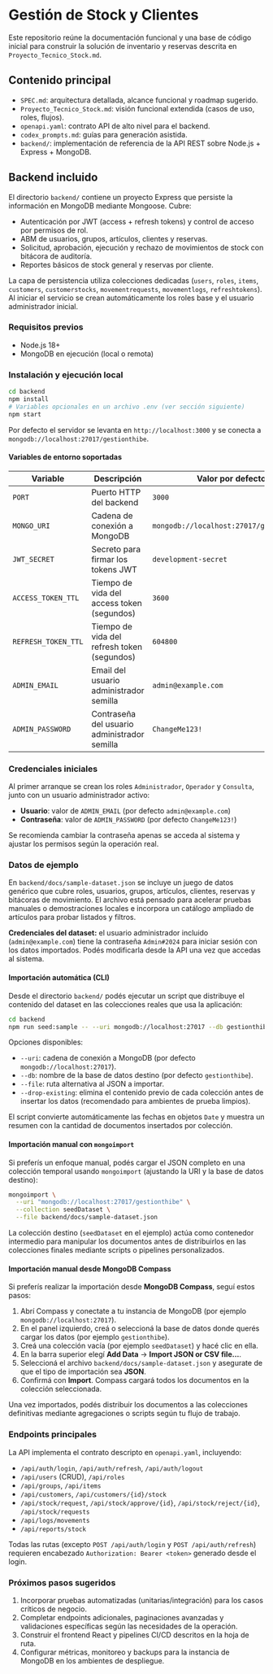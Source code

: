 # Gestión de Stock y Clientes

Este repositorio reúne la documentación funcional y una base de código inicial para construir la solución de inventario y reservas descrita en `Proyecto_Tecnico_Stock.md`.

## Contenido principal

- `SPEC.md`: arquitectura detallada, alcance funcional y roadmap sugerido.
- `Proyecto_Tecnico_Stock.md`: visión funcional extendida (casos de uso, roles, flujos).
- `openapi.yaml`: contrato API de alto nivel para el backend.
- `codex_prompts.md`: guías para generación asistida.
- `backend/`: implementación de referencia de la API REST sobre Node.js + Express + MongoDB.

## Backend incluido

El directorio `backend/` contiene un proyecto Express que persiste la información en MongoDB mediante Mongoose. Cubre:

- Autenticación por JWT (access + refresh tokens) y control de acceso por permisos de rol.
- ABM de usuarios, grupos, artículos, clientes y reservas.
- Solicitud, aprobación, ejecución y rechazo de movimientos de stock con bitácora de auditoría.
- Reportes básicos de stock general y reservas por cliente.

La capa de persistencia utiliza colecciones dedicadas (`users`, `roles`, `items`, `customers`, `customerstocks`, `movementrequests`, `movementlogs`, `refreshtokens`). Al iniciar el servicio se crean automáticamente los roles base y el usuario administrador inicial.

### Requisitos previos

- Node.js 18+
- MongoDB en ejecución (local o remota)

### Instalación y ejecución local

```bash
cd backend
npm install
# Variables opcionales en un archivo .env (ver sección siguiente)
npm start
```

Por defecto el servidor se levanta en `http://localhost:3000` y se conecta a `mongodb://localhost:27017/gestionthibe`.

#### Variables de entorno soportadas

| Variable | Descripción | Valor por defecto |
|----------|-------------|-------------------|
| `PORT` | Puerto HTTP del backend | `3000` |
| `MONGO_URI` | Cadena de conexión a MongoDB | `mongodb://localhost:27017/gestionthibe` |
| `JWT_SECRET` | Secreto para firmar los tokens JWT | `development-secret` |
| `ACCESS_TOKEN_TTL` | Tiempo de vida del access token (segundos) | `3600` |
| `REFRESH_TOKEN_TTL` | Tiempo de vida del refresh token (segundos) | `604800` |
| `ADMIN_EMAIL` | Email del usuario administrador semilla | `admin@example.com` |
| `ADMIN_PASSWORD` | Contraseña del usuario administrador semilla | `ChangeMe123!` |

### Credenciales iniciales

Al primer arranque se crean los roles `Administrador`, `Operador` y `Consulta`, junto con un usuario administrador activo:

- **Usuario**: valor de `ADMIN_EMAIL` (por defecto `admin@example.com`)
- **Contraseña**: valor de `ADMIN_PASSWORD` (por defecto `ChangeMe123!`)

Se recomienda cambiar la contraseña apenas se acceda al sistema y ajustar los permisos según la operación real.

### Datos de ejemplo

En `backend/docs/sample-dataset.json` se incluye un juego de datos genérico que cubre roles, usuarios, grupos, artículos, clientes,
reservas y bitácoras de movimiento. El archivo está pensado para acelerar pruebas manuales o demostraciones locales e incorpora
un catálogo ampliado de artículos para probar listados y filtros.

**Credenciales del dataset:** el usuario administrador incluido (`admin@example.com`) tiene la contraseña `Admin#2024` para iniciar sesión
con los datos importados. Podés modificarla desde la API una vez que accedas al sistema.

#### Importación automática (CLI)

Desde el directorio `backend/` podés ejecutar un script que distribuye el contenido del dataset en las colecciones reales que usa la aplicación:

```bash
cd backend
npm run seed:sample -- --uri mongodb://localhost:27017 --db gestionthibe --drop-existing
```

Opciones disponibles:

- `--uri`: cadena de conexión a MongoDB (por defecto `mongodb://localhost:27017`).
- `--db`: nombre de la base de datos destino (por defecto `gestionthibe`).
- `--file`: ruta alternativa al JSON a importar.
- `--drop-existing`: elimina el contenido previo de cada colección antes de insertar los datos (recomendado para ambientes de prueba limpios).

El script convierte automáticamente las fechas en objetos `Date` y muestra un resumen con la cantidad de documentos insertados por colección.

#### Importación manual con `mongoimport`

Si preferís un enfoque manual, podés cargar el JSON completo en una colección temporal usando `mongoimport` (ajustando la URI y la base de datos destino):

```bash
mongoimport \
  --uri "mongodb://localhost:27017/gestionthibe" \
  --collection seedDataset \
  --file backend/docs/sample-dataset.json
```

La colección destino (`seedDataset` en el ejemplo) actúa como contenedor intermedio para manipular los documentos antes de distribuirlos en las colecciones finales mediante scripts o pipelines personalizados.

#### Importación manual desde MongoDB Compass

Si preferís realizar la importación desde **MongoDB Compass**, seguí estos pasos:

1. Abrí Compass y conectate a tu instancia de MongoDB (por ejemplo `mongodb://localhost:27017`).
2. En el panel izquierdo, creá o seleccioná la base de datos donde querés cargar los datos (por ejemplo `gestionthibe`).
3. Creá una colección vacía (por ejemplo `seedDataset`) y hacé clic en ella.
4. En la barra superior elegí **Add Data** → **Import JSON or CSV file...**.
5. Seleccioná el archivo `backend/docs/sample-dataset.json` y asegurate de que el tipo de importación sea **JSON**.
6. Confirmá con **Import**. Compass cargará todos los documentos en la colección seleccionada.

Una vez importados, podés distribuir los documentos a las colecciones definitivas mediante agregaciones o scripts según tu flujo de trabajo.

### Endpoints principales

La API implementa el contrato descripto en `openapi.yaml`, incluyendo:

- `/api/auth/login`, `/api/auth/refresh`, `/api/auth/logout`
- `/api/users` (CRUD), `/api/roles`
- `/api/groups`, `/api/items`
- `/api/customers`, `/api/customers/{id}/stock`
- `/api/stock/request`, `/api/stock/approve/{id}`, `/api/stock/reject/{id}`, `/api/stock/requests`
- `/api/logs/movements`
- `/api/reports/stock`

Todas las rutas (excepto `POST /api/auth/login` y `POST /api/auth/refresh`) requieren encabezado `Authorization: Bearer <token>` generado desde el login.

### Próximos pasos sugeridos

1. Incorporar pruebas automatizadas (unitarias/integración) para los casos críticos de negocio.
2. Completar endpoints adicionales, paginaciones avanzadas y validaciones específicas según las necesidades de la operación.
3. Construir el frontend React y pipelines CI/CD descritos en la hoja de ruta.
4. Configurar métricas, monitoreo y backups para la instancia de MongoDB en los ambientes de despliegue.
